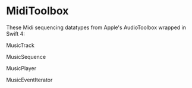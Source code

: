 # MidiToolbox

These Midi sequencing datatypes from Apple's AudioToolbox wrapped in Swift 4:

MusicTrack

MusicSequence

MusicPlayer

MusicEventIterator
